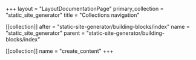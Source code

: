 +++
layout = "LayoutDocumentationPage"
primary_collection = "static_site_generator"
title = "Collections navigation"

[[collection]]
after = "static-site-generator/building-blocks/index"
name = "static_site_generator"
parent = "static-site-generator/building-blocks/index"

[[collection]]
name = "create_content"
+++
